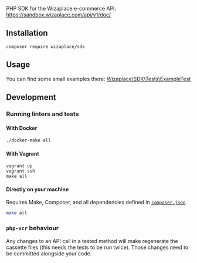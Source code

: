 PHP SDK for the Wizaplace e-commerce API: https://sandbox.wizaplace.com/api/v1/doc/

## Installation

```
composer require wizaplace/sdk
```

## Usage

You can find some small examples there: [Wizaplace\SDK\Tests\ExampleTest](./tests/ExampleTest.php)

## Development

### Running linters and tests

#### With Docker

```bash
./docker-make all
```

#### With Vagrant

```
vagrant up
vagrant ssh
make all
```

#### Directly on your machine

Requires Make, Composer, and all dependencies defined in [`composer.json`](/composer.json).

```bash
make all
```

### `php-vcr` behaviour

Any changes to an API call in a tested method will make regenerate the cassette files (this needs the tests to be run twice). Those changes need to be committed alongside your code.

